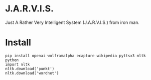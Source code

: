 # J.A.R.V.I.S.

Just A Rather Very Intelligent System (J.A.R.V.I.S.) from iron man.

# Install

```
pip install openai wolframalpha ecapture wikipedia pyttsx3 nltk
python
import nltk
nltk.download('punkt')
nltk.download('wordnet')
```
